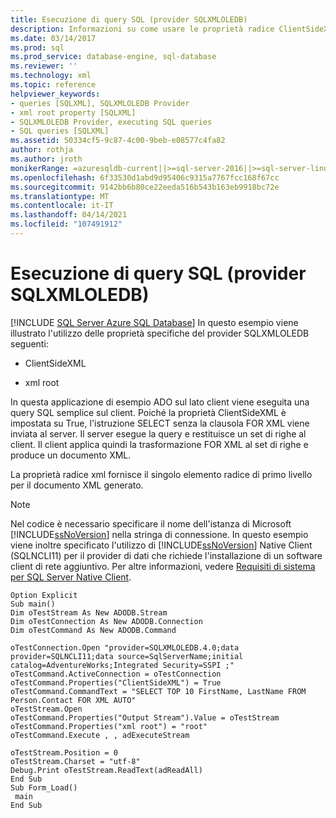 ```yaml
---
title: Esecuzione di query SQL (provider SQLXMLOLEDB)
description: Informazioni su come usare le proprietà radice ClientSideXML e xml del provider SQLXMLOLEDB durante l'esecuzione di una query SQL sul lato client.
ms.date: 03/14/2017
ms.prod: sql
ms.prod_service: database-engine, sql-database
ms.reviewer: ''
ms.technology: xml
ms.topic: reference
helpviewer_keywords:
- queries [SQLXML], SQLXMLOLEDB Provider
- xml root property [SQLXML]
- SQLXMLOLEDB Provider, executing SQL queries
- SQL queries [SQLXML]
ms.assetid: 50334cf5-9c87-4c00-9beb-e08577c4fa82
author: rothja
ms.author: jroth
monikerRange: =azuresqldb-current||>=sql-server-2016||>=sql-server-linux-2017||=azuresqldb-mi-current
ms.openlocfilehash: 6f33530d1abd9d95406c9315a7767fcc168f67cc
ms.sourcegitcommit: 9142bb6b80ce22eeda516b543b163eb9918bc72e
ms.translationtype: MT
ms.contentlocale: it-IT
ms.lasthandoff: 04/14/2021
ms.locfileid: "107491912"
---
```

# <a name="executing-sql-queries-sqlxmloledb-provider"></a>Esecuzione di query SQL (provider SQLXMLOLEDB)
[!INCLUDE [SQL Server Azure SQL Database](../../../includes/applies-to-version/sql-asdb.md)]
  In questo esempio viene illustrato l'utilizzo delle proprietà specifiche del provider SQLXMLOLEDB seguenti:  
  
-   ClientSideXML  
  
-   xml root  
  
 In questa applicazione di esempio ADO sul lato client viene eseguita una query SQL semplice sul client. Poiché la proprietà ClientSideXML è impostata su True, l'istruzione SELECT senza la clausola FOR XML viene inviata al server. Il server esegue la query e restituisce un set di righe al client. Il client applica quindi la trasformazione FOR XML al set di righe e produce un documento XML.  
  
 La proprietà radice xml fornisce il singolo elemento radice di primo livello per il documento XML generato.  
  
> [!NOTE]  
>  Nel codice è necessario specificare il nome dell'istanza di Microsoft [!INCLUDE[ssNoVersion](../../../includes/ssnoversion-md.md)] nella stringa di connessione. In questo esempio viene inoltre specificato l'utilizzo di [!INCLUDE[ssNoVersion](../../../includes/ssnoversion-md.md)] Native Client (SQLNCLI11) per il provider di dati che richiede l'installazione di un software client di rete aggiuntivo. Per altre informazioni, vedere [Requisiti di sistema per SQL Server Native Client](../../../relational-databases/native-client/system-requirements-for-sql-server-native-client.md).  
  
```  
Option Explicit  
Sub main()  
Dim oTestStream As New ADODB.Stream  
Dim oTestConnection As New ADODB.Connection  
Dim oTestCommand As New ADODB.Command  
  
oTestConnection.Open "provider=SQLXMLOLEDB.4.0;data provider=SQLNCLI11;data source=SqlServerName;initial catalog=AdventureWorks;Integrated Security=SSPI ;"  
oTestCommand.ActiveConnection = oTestConnection  
oTestCommand.Properties("ClientSideXML") = True  
oTestCommand.CommandText = "SELECT TOP 10 FirstName, LastName FROM Person.Contact FOR XML AUTO"  
oTestStream.Open  
oTestCommand.Properties("Output Stream").Value = oTestStream  
oTestCommand.Properties("xml root") = "root"  
oTestCommand.Execute , , adExecuteStream  
  
oTestStream.Position = 0  
oTestStream.Charset = "utf-8"  
Debug.Print oTestStream.ReadText(adReadAll)  
End Sub  
Sub Form_Load()  
 main  
End Sub  
```  
  
  
